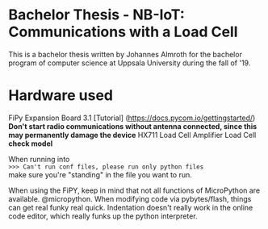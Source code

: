 # Bachelor Thesis - NB-IoT: Communications with a Load Cell
This is a bachelor thesis written by Johannes Almroth for the bachelor program of computer science at Uppsala University during the fall of '19.

# Hardware used
FiPy
Expansion Board 3.1
[Tutorial] (https://docs.pycom.io/gettingstarted/)
**Don't start radio communications without antenna connected, since this may permanently damage the device**
HX711 Load Cell Amplifier
Load Cell **check model**

When running into  
`>>> Can't run conf files, please run only python files`  
make sure you're "standing" in the file you want to run.

When using the FiPY, keep in mind that not all functions of MicroPython are available. @micropython.
When modifying code via pybytes/flash, things can get real funky real quick. Indentation doesn't really work in the online code editor, which really funks up the python interpreter.
